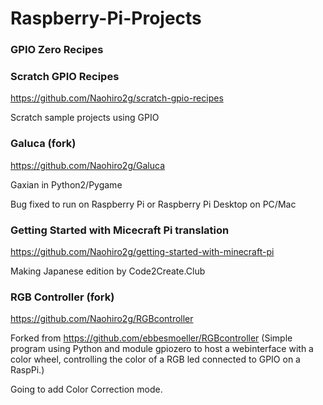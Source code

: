 # Raspberry-Pi-Projects



### GPIO Zero Recipes

### Scratch GPIO Recipes
https://github.com/Naohiro2g/scratch-gpio-recipes

Scratch sample projects using GPIO


### Galuca (fork)
https://github.com/Naohiro2g/Galuca

Gaxian in Python2/Pygame

Bug fixed to run on Raspberry Pi or Raspberry Pi Desktop on PC/Mac


### Getting Started with Micecraft Pi translation
https://github.com/Naohiro2g/getting-started-with-minecraft-pi

Making Japanese edition by Code2Create.Club


### RGB Controller (fork)
https://github.com/Naohiro2g/RGBcontroller

Forked from https://github.com/ebbesmoeller/RGBcontroller (Simple program using Python and module gpiozero to host a webinterface with a color wheel, controlling the color of a RGB led connected to GPIO on a RaspPi.)

Going to add Color Correction mode.
